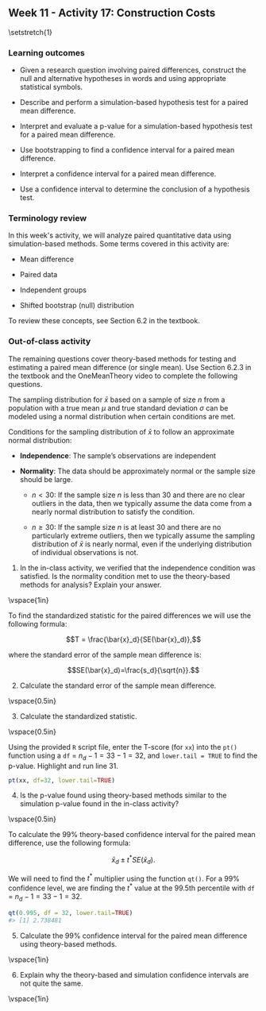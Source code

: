 ## Week 11 - Activity 17:  Construction Costs

\setstretch{1}

### Learning outcomes

* Given a research question involving paired differences, construct the null and alternative hypotheses
  in words and using appropriate statistical symbols.
  
* Describe and perform a simulation-based hypothesis test for a paired mean difference.

* Interpret and evaluate a p-value for a simulation-based hypothesis test for a paired mean difference.

* Use bootstrapping to find a confidence interval for a paired mean difference.

* Interpret a confidence interval for a paired mean difference.

* Use a confidence interval to determine the conclusion of a hypothesis test.

### Terminology review

In this week's activity, we will analyze paired quantitative data using simulation-based methods. Some terms covered in this activity are:

* Mean difference

* Paired data

* Independent groups

* Shifted bootstrap (null) distribution

To review these concepts, see Section 6.2 in the textbook.

### Out-of-class activity

The remaining questions cover theory-based methods for testing and estimating a paired mean difference (or single mean).  Use Section 6.2.3 in the textbook and the OneMeanTheory video to complete the following questions.

The sampling distribution for $\bar{x}$ based on a sample of size $n$ from a population with a true mean $\mu$ and true standard deviation $\sigma$ can be modeled using a normal distribution when certain conditions are met.

Conditions for the sampling distribution of $\bar{x}$ to follow an approximate normal distribution:

* **Independence**: The sample’s observations are independent

* **Normality**: The data should be approximately normal or the sample size should be large.

    - $n < 30$: If the sample size $n$ is less than 30 and there are no clear outliers in the data, then we typically assume the data come from a nearly normal distribution to satisfy the condition.

    - $n \geq 30$: If the sample size $n$ is at least 30 and there are no particularly extreme outliers, then we typically assume the sampling distribution of $\bar{x}$ is nearly normal, even if the underlying distribution of individual observations is not.

1.  In the in-class activity, we verified that the independence condition was satisfied.  Is the normality condition met to use the theory-based methods for analysis?  Explain your answer.

\vspace{1in}

To find the standardized statistic for the paired differences we will use the following formula:

$$T = \frac{\bar{x}_d}{SE(\bar{x}_d)},$$

where the standard error of the sample mean difference is:

$$SE(\bar{x}_d)=\frac{s_d}{\sqrt{n}}.$$

2.  Calculate the standard error of the sample mean difference.

\vspace{0.5in}

3.  Calculate the standardized statistic.

\vspace{0.5in}

Using the provided `R` script file, enter the T-score (for `xx`) into the `pt()` function using a `df` = $n_d-1 = 33 - 1 = 32$, and `lower.tail = TRUE` to find the p-value.  Highlight and run line 31.  


```r
pt(xx, df=32, lower.tail=TRUE)
```

4.  Is the p-value found using theory-based methods similar to the simulation p-value found in the in-class activity?

\vspace{0.5in}


To calculate the 99\% theory-based confidence interval for the paired mean difference, use the following formula:

$$\bar{x}_d\pm t^* SE(\bar{x}_d).$$

We will need to find the $t^*$ multiplier using the function `qt()`. For a 99\% confidence level, we are finding the $t^*$ value at the 99.5th percentile with `df` = $n_d - 1 = 33 - 1 = 32$.


```r
qt(0.995, df = 32, lower.tail=TRUE)
#> [1] 2.738481
```

5.  Calculate the 99\% confidence interval for the paired mean difference using theory-based methods.

\vspace{1in}

6.  Explain why the theory-based and simulation confidence intervals are not quite the same.

\vspace{1in}
